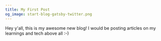 ```yaml
---
title: My First Post
og_image: start-blog-gatsby-twitter.png
---
```


Hey y'all, this is my awesome new blog!
I would be posting articles on my learnings and tech above all :-)